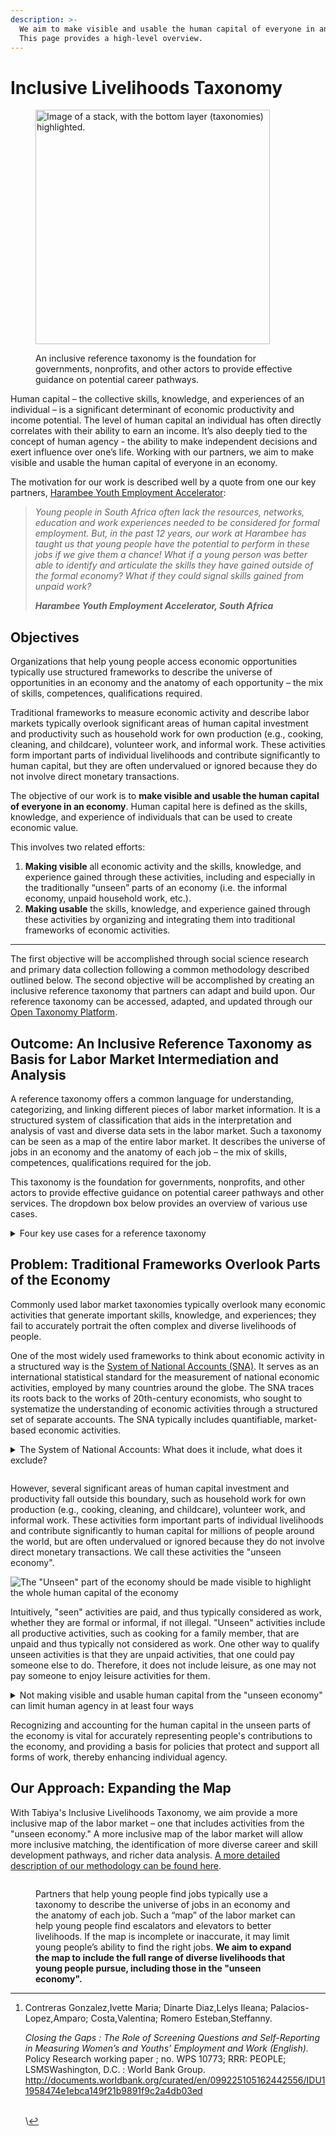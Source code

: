 ```yaml
---
description: >-
  We aim to make visible and usable the human capital of everyone in an economy.
  This page provides a high-level overview.
---
```


# Inclusive Livelihoods Taxonomy

<figure><img src="../../.gitbook/assets/layer4_lessheight.png" alt="Image of a stack, with the bottom layer (taxonomies) highlighted." width="375"><figcaption><p> An inclusive reference taxonomy is the foundation for governments, nonprofits, and other actors to provide effective guidance on potential career pathways.</p></figcaption></figure>

Human capital – the collective skills, knowledge, and experiences of an individual – is a significant determinant of economic productivity and income potential. The level of human capital an individual has often directly correlates with their ability to earn an income. It’s also deeply tied to the concept of human agency - the ability to make independent decisions and exert influence over one’s life. Working with our partners, we aim to make visible and usable the human capital of everyone in an economy.

The motivation for our work is described well by a quote from one our key partners, [Harambee Youth Employment Accelerator](https://www.harambee.co.za):

> _Young people in South Africa often lack the resources, networks, education and work experiences needed to be considered for formal employment. But, in the past 12 years, our work at Harambee has taught us that young people have the potential to perform in these jobs if we give them a chance! What if a young person was better able to identify and articulate the skills they have gained outside of the formal economy? What if they could signal skills gained from unpaid work?_
>
> _**Harambee Youth Employment Accelerator, South Africa**_

## Objectives

Organizations that help young people access economic opportunities typically use structured frameworks to describe the universe of opportunities in an economy and the anatomy of each opportunity – the mix of skills, competences, qualifications required.&#x20;

Traditional frameworks to measure economic activity and describe labor markets typically overlook significant areas of human capital investment and productivity such as household work for own production (e.g., cooking, cleaning, and childcare), volunteer work, and informal work. These activities form important parts of individual livelihoods and contribute significantly to human capital, but they are often undervalued or ignored because they do not involve direct monetary transactions.&#x20;

The objective of our work is to **make visible and usable the human capital of everyone in an economy**. Human capital here is defined as the skills, knowledge, and experience of individuals that can be used to create economic value.&#x20;

This involves two related efforts:

1. **Making visible** all economic activity and the skills, knowledge, and experience gained through these activities, including and especially in the traditionally “unseen” parts of an economy (i.e. the informal economy, unpaid household work, etc.).&#x20;
2. **Making usable** the skills, knowledge, and experience gained through these activities by organizing and integrating them into traditional frameworks of economic activities.&#x20;

***

The first objective will be accomplished through social science research and primary data collection following a common methodology described outlined below. The second objective will be accomplished by creating an inclusive reference taxonomy that partners can adapt and build upon. Our reference taxonomy can be accessed, adapted, and updated through our [Open Taxonomy Platform](open-taxonomy-platform.md).

## Outcome: An Inclusive Reference Taxonomy as Basis for Labor Market Intermediation and Analysis

A reference taxonomy offers a common language for understanding, categorizing, and linking different pieces of labor market information. It is a structured system of classification that aids in the interpretation and analysis of vast and diverse data sets in the labor market. Such a taxonomy can be seen as a map of the entire labor market. It describes the universe of jobs in an economy and the anatomy of each job – the mix of skills, competences, qualifications required for the job.&#x20;

This taxonomy is the foundation for governments, nonprofits, and other actors to provide effective guidance on potential career pathways and other services. The dropdown box below provides an overview of various use cases.&#x20;

<details>

<summary>Four key use cases for a reference taxonomy</summary>

1. **Matching**: A reference taxonomy helps to match the supply and demand sides of the labor market. For example, it can identify overlapping skills or qualifications between what employers are looking for in a job posting and what a job seeker has listed on their CV. By creating a system where these skills and qualifications are standardized and categorized, it's much easier to match job seekers to suitable job vacancies.
2. **Career Guidance and Skill Development Pathways**: A reference taxonomy can be used for tailored guidance to jobseekers, as it provides clear pathways for career development. It can highlight the skills or qualifications required for certain roles, or suggest alternative roles where similar skills or qualifications are required.
3. **Data Analysis and Interpretation**: When the skills, qualifications, and job titles are classified in a standardized way, it becomes possible to analyze and interpret the labor market data in a meaningful way. This could be for the purpose of understanding labor market trends, the most in-demand skills, the industries with the most vacancies, and so forth.
4. **Policy Making and Research**: A standard classification system can also support policy making and research by providing a consistent way of comparing data across different industries, geographical regions, and over time. This can support labor market forecasting, planning for education and training, and developing workforce development strategies.

</details>

## Problem: Traditional Frameworks Overlook Parts of the Economy

Commonly used labor market taxonomies typically overlook many economic activities that generate important skills, knowledge, and experiences; they fail to accurately portrait the often complex and diverse livelihoods of people.&#x20;

One of the most widely used frameworks to think about economic activity in a structured way is the [System of National Accounts (SNA)](https://unstats.un.org/unsd/nationalaccount/sna.asp). It serves as an international statistical standard for the measurement of national economic activities, employed by many countries around the globe. The SNA traces its roots back to the works of 20th-century economists, who sought to systematize the understanding of economic activities through a structured set of separate accounts. The SNA typically includes quantifiable, market-based economic activities.&#x20;

<details>

<summary>The System of National Accounts: What does it include, what does it exclude?</summary>

The [System of National Accounts (SNA)](https://unstats.un.org/unsd/nationalaccount/sna.asp) serves as an international statistical standard for the measurement of economic activities. This methodological framework, employed by various countries around the globe, guides the production, interpretation, and use of internationally comparable economic statistics. The SNA's existence is predicated on the need to standardize and simplify the complex nature of economic transactions. It functions as an economic map, describing the interconnections between different economic actors (households, businesses, government), their activities (consumption, production, investment), and the overall performance of an economy.&#x20;

One key element in the SNA is the concept of the "production boundary." The production boundary delineates the transactions that are accounted for in the calculation of Gross Domestic Product (GDP) and other key economic indicators.&#x20;

</details>

<figure><img src="../../.gitbook/assets/Screenshot 2024-04-03 at 11.12.54.png" alt=""><figcaption></figcaption></figure>

However, several significant areas of human capital investment and productivity fall outside this boundary, such as household work for own production (e.g., cooking, cleaning, and childcare), volunteer work, and informal work. These activities form important parts of individual livelihoods and contribute significantly to human capital for millions of people around the world, but  are often undervalued or ignored because they do not involve direct monetary transactions. We call these activities the "unseen economy".&#x20;

<img src="../../.gitbook/assets/file.excalidraw (1).svg" alt="The &#x22;Unseen&#x22; part of the economy should be made visible to highlight the whole human capital of the economy" class="gitbook-drawing">

Intuitively, "seen" activities are paid, and thus typically considered as work, whether they are formal or informal, if not illegal. "Unseen" activities include all productive activities, such as cooking for a family member, that are unpaid and thus typically not considered as work. One other way to qualify unseen activities is that they are unpaid activities, that one could pay someone else to do. Therefore, it does not include leisure, as one may not pay someone to enjoy leisure activities for them.&#x20;

<details>

<summary>Not making visible and usable human capital from the "unseen economy" can limit human agency in at least four ways</summary>

1. **Under-valuation of Skills and Experience**: Many skills and experiences gained in these unseen areas of the economy are valuable and transferable. For example, managing a household requires skills in budgeting, logistics, negotiation, and multitasking. However, if these activities are not recognized as productive, valuable work, people (typically women, who disproportionately take on unpaid household work) who have spent their time in these areas may find it harder to transition into paid employment or may not receive fair compensation for the skills they've developed. [Contreras et al. (2024)](#user-content-fn-1)[^1] showed that including lists of activities in households surveys increases measures of youth and female labour force participation compared to unsupervised self-reporting or proxy reporting. This results suggests that listing possible occupations and skills helps job-seekers identify their professional experinces and skills.&#x20;
2. **Limited Economic Opportunities**: By not recognizing and compensating these activities, individuals engaged in them are often left without financial resources, limiting their ability to invest in themselves (like getting education or starting a business). This situation can contribute to income inequality, poverty, and diminished social mobility, further restricting individual agency.
3. **Impediment to Policy Recognition**: If these activities are not counted in official economic measures, they are less likely to be considered in policy decisions. For example, policies designed to support workers often focus on those in paid employment and may overlook the needs of people who are engaged in unpaid work. This lack of policy recognition can limit access to support structures like social security, healthcare, or labor protections.
4. **Reinforcement of Gender Inequalities**: Globally, women tend to do more unpaid work than men, including caregiving and household chores. The undervaluing of this work reinforces gender inequality by limiting women's time and opportunities to participate in paid work or other activities that could enhance their skills and expand their options.

</details>

Recognizing and accounting for the human capital in the unseen parts of the economy is vital for accurately representing people's contributions to the economy, and providing a basis for policies that protect and support all forms of work, thereby enhancing individual agency.

## Our Approach: Expanding the Map

With Tabiya's Inclusive Livelihoods Taxonomy, we aim provide a more inclusive map of the labor market – one that includes activities from the "unseen economy." A more inclusive map of the labor market will allow more inclusive matching, the identification of more diverse career and skill development pathways, and richer data analysis. [A more detailed description of our methodology can be found here](methodology.md).

<figure><img src="../../.gitbook/assets/expanding_the_map.png" alt=""><figcaption><p>Partners that help young people find jobs typically use a taxonomy to describe the universe of jobs in an economy and the anatomy of each job. Such a “map” of the labor market can help young people find escalators and elevators to better livelihoods. If the map is incomplete or inaccurate, it may limit young people’s ability to find the right jobs. <strong>We aim to expand the map to include the full range of diverse livelihoods that young people pursue, including those in the "unseen economy".</strong></p></figcaption></figure>

[^1]: Contreras Gonzalez,Ivette Maria; Dinarte Diaz,Lelys Ileana; Palacios-Lopez,Amparo; Costa,Valentina; Romero Esteban,Steffanny.

    _Closing the Gaps : The Role of Screening Questions and Self-Reporting in Measuring Women’s and Youths’ Employment and Work (English)._ Policy Research working paper ; no. WPS 10773; RRR: PEOPLE; LSMSWashington, D.C. : World Bank Group. http://documents.worldbank.org/curated/en/099225105162442556/IDU11958474e1ebca149f21b9891f9c2a4db03ed

    \
    \


